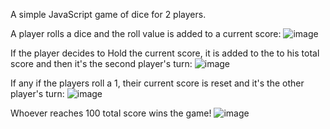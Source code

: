 A simple JavaScript game of dice for 2 players.

A player rolls a dice and the roll value is added to a current score:
![image](https://github.com/n00bmaster24/pig-game/assets/98321064/50c57aeb-7f45-45a0-bbd4-6978b2f4b8cd)

 If the player decides to Hold the current score, it is added to the to his total score and then it's the second player's turn:
![image](https://github.com/n00bmaster24/pig-game/assets/98321064/09bcb35e-c229-44b3-877b-53a424ca9ee6)

If any if the players roll a 1, their current score is reset and it's the other player's turn:
![image](https://github.com/n00bmaster24/pig-game/assets/98321064/9998f7a9-48cc-4bce-b3f2-8c495166161b)

Whoever reaches 100 total score wins the game!
![image](https://github.com/n00bmaster24/pig-game/assets/98321064/fd610c53-fff1-465e-a938-d1c53d2295dd)

